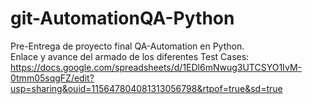 # git-AutomationQA-Python
Pre-Entrega de proyecto final QA-Automation en Python.  
Enlace y avance del armado de los diferentes Test Cases:
https://docs.google.com/spreadsheets/d/1EDl6mNwug3UTCSYO1IvM-0tmm05sqgFZ/edit?usp=sharing&ouid=115647804081313056798&rtpof=true&sd=true